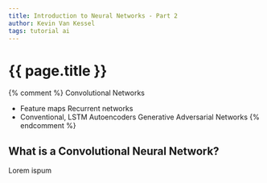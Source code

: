 ```yaml
---
title: Introduction to Neural Networks - Part 2
author: Kevin Van Kessel
tags: tutorial ai
---
```


# {{ page.title }}

{% comment %}
Convolutional Networks
- Feature maps
Recurrent networks
- Conventional, LSTM
Autoencoders
Generative Adversarial Networks
{% endcomment %}


## What is a Convolutional Neural Network?

Lorem ispum

